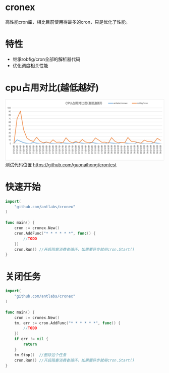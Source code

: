# cronex
高性能cron库，相比目前使用得最多的cron，只是优化了性能。

# 特性
* 继承robfig/cron全部的解析器代码
* 优化调度相关性能

# cpu占用对比(越低越好)
![cronex.png](https://github.com/guonaihong/images/blob/master/cronex/cronex.png)    
测试代码位置 https://github.com/guonaihong/crontest
# 快速开始
```go
import(
    "github.com/antlabs/cronex"
)

func main() {
    cron := cronex.New()
    cron.AddFunc("* * * * * *", func() {
        //TODO
    })
    cron.Run() //开启阻塞消费者循环，如果要异步就用cron.Start()
}
```

# 关闭任务
```go
import(
    "github.com/antlabs/cronex"
)

func main() {
    cron := cronex.New()
    tm, err := cron.AddFunc("* * * * * *", func() {
        //TODO
    })
    if err != nil {
        return
    }
    tm.Stop()  //删除这个任务
    cron.Run() //开启阻塞消费者循环，如果要异步就用cron.Start()
}
```
